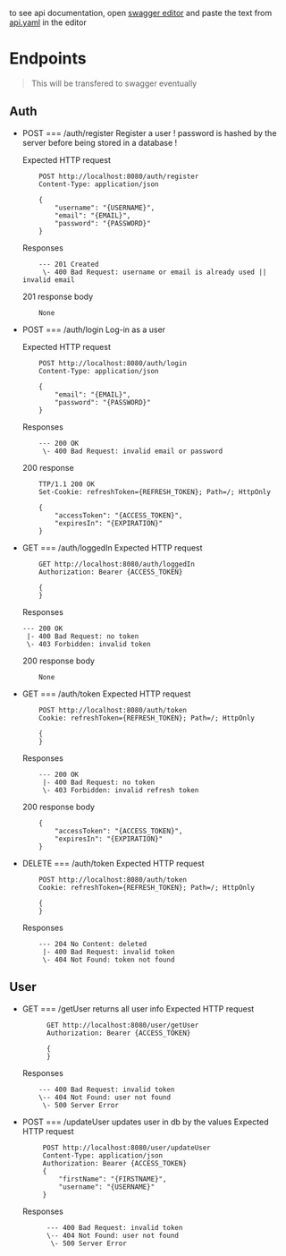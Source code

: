 to see api documentation, open [swagger editor](https://editor.swagger.io) and paste the text from [api.yaml](https://github.com/marekvks/DVWB-Zaverecka-Server/blob/main/docs/api.yaml) in the editor

# Endpoints
> This will be transfered to swagger eventually
## Auth
- POST === /auth/register
    Register a user
    ! password is hashed by the server before being stored in a database !

    Expected HTTP request
    ```
        POST http://localhost:8080/auth/register
        Content-Type: application/json

        {
            "username": "{USERNAME}",
            "email": "{EMAIL}",
            "password": "{PASSWORD}"
        }
    ```
    Responses
    ```
        --- 201 Created
         \- 400 Bad Request: username or email is already used || invalid email
    ```
    201 response body
    ```
        None
    ```
- POST === /auth/login
    Log-in as a user

    Expected HTTP request
    ```
        POST http://localhost:8080/auth/login
        Content-Type: application/json

        {
            "email": "{EMAIL}",
            "password": "{PASSWORD}"
        }
    ```
    Responses
    ```
        --- 200 OK
         \- 400 Bad Request: invalid email or password
    ```
    200 response
    ```
        TTP/1.1 200 OK
        Set-Cookie: refreshToken={REFRESH_TOKEN}; Path=/; HttpOnly

        {
            "accessToken": "{ACCESS_TOKEN}",
            "expiresIn": "{EXPIRATION}"
        }
    ```
- GET === /auth/loggedIn
    Expected HTTP request
    ```
        GET http://localhost:8080/auth/loggedIn
        Authorization: Bearer {ACCESS_TOKEN}

        {
        }
    ```
    Responses
    ```
    --- 200 OK
     |- 400 Bad Request: no token
     \- 403 Forbidden: invalid token
    ```
    200 response body
    ```
        None
    ```
- GET === /auth/token
    Expected HTTP request
    ```
        POST http://localhost:8080/auth/token
        Cookie: refreshToken={REFRESH_TOKEN}; Path=/; HttpOnly

        {
        }
    ```
    Responses
    ```
        --- 200 OK
         |- 400 Bad Request: no token
         \- 403 Forbidden: invalid refresh token
    ```
    200 response body
    ```
        {
            "accessToken": "{ACCESS_TOKEN}",
            "expiresIn": "{EXPIRATION}"
        }
    ```
- DELETE === /auth/token
    Expected HTTP request
    ```
        POST http://localhost:8080/auth/token
        Cookie: refreshToken={REFRESH_TOKEN}; Path=/; HttpOnly

        {
        }
    ```
    Responses
    ```
        --- 204 No Content: deleted
         |- 400 Bad Request: invalid token
         \- 404 Not Found: token not found
    ```
## User
- GET === /getUser
      returns all user info
      Expected HTTP request
  ```
        GET http://localhost:8080/user/getUser
        Authorization: Bearer {ACCESS_TOKEN}

        {
        }
    ```
  Responses
    ```
        --- 400 Bad Request: invalid token
        \-- 404 Not Found: user not found
         \- 500 Server Error
    ```
- POST === /updateUser
      updates user in db by the values
      Expected HTTP request
   ```
        POST http://localhost:8080/user/updateUser
        Content-Type: application/json
        Authorization: Bearer {ACCESS_TOKEN}
        {
            "firstName": "{FIRSTNAME}",
            "username": "{USERNAME}"
        }
    ```
   Responses
  ```
        --- 400 Bad Request: invalid token
        \-- 404 Not Found: user not found
         \- 500 Server Error
    ```
